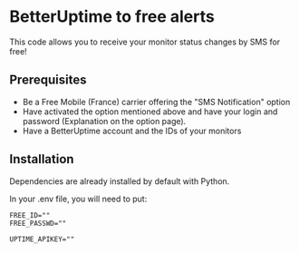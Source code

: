 # BetterUptime to free alerts

This code allows you to receive your monitor status changes by SMS for free!

## Prerequisites

- Be a Free Mobile (France) carrier offering the "SMS Notification" option
- Have activated the option mentioned above and have your login and password (Explanation on the option page).
- Have a BetterUptime account and the IDs of your monitors

## Installation
Dependencies are already installed by default with Python.

In your .env file, you will need to put:
```
FREE_ID=""
FREE_PASSWD=""

UPTIME_APIKEY=""
```